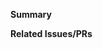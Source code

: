 <!--
Thank you for submitting a pull request!
See CONTRIBUTING.MD for help in getting a change landed.
  https://github.com/GoogleChrome/lighthouse/blob/master/CONTRIBUTING.md
-->

**Summary**
<!-- What kind of change does this PR introduce? -->
<!-- Is this a bugfix, feature, refactoring, build related change, etc? -->

<!-- Describe the need for this change -->

<!-- Link any documentation or information that would help understand this change -->

**Related Issues/PRs**
<!-- Provide any additional information we might need to understand the pull request -->
